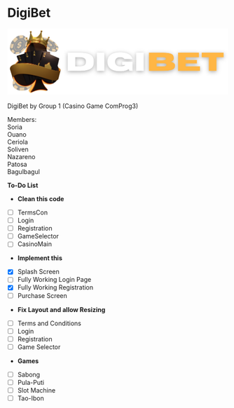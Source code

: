 # DigiBet
![alt text](https://raw.githubusercontent.com/yxles-dev/CasinoGame/nightly/src/icons/intro.png "DigiBet-Logo")

DigiBet by Group 1 (Casino Game ComProg3)

Members:  
Soria  
Ouano  
Ceriola  
Soliven  
Nazareno  
Patosa  
Bagulbagul  

**To-Do List**
- **Clean this code**
- [ ] TermsCon
- [ ] Login
- [ ] Registration
- [ ] GameSelector
- [ ] CasinoMain
- **Implement this**
- [x] Splash Screen
- [ ] Fully Working Login Page
- [X] Fully Working Registration
- [ ] Purchase Screen
- **Fix Layout and allow Resizing**
- [ ] Terms and Conditions
- [ ] Login
- [ ] Registration
- [ ] Game Selector
- **Games**
- [ ] Sabong
- [ ] Pula-Puti
- [ ] Slot Machine
- [ ] Tao-Ibon